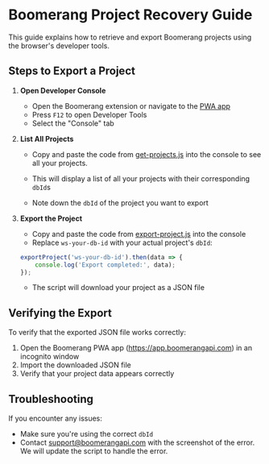 # Boomerang Project Recovery Guide

This guide explains how to retrieve and export Boomerang projects using the browser's developer tools.


## Steps to Export a Project

1. **Open Developer Console**
   - Open the Boomerang extension or navigate to the [PWA app](https://app.boomerangapi.com)
   - Press `F12` to open Developer Tools
   - Select the "Console" tab

2. **List All Projects**
   - Copy and paste the code from [get-projects.js](./get-projects.js) into the console to see all your projects.

   - This will display a list of all your projects with their corresponding `dbId`s
   - Note down the `dbId` of the project you want to export

3. **Export the Project**
   - Copy and paste the code from [export-project.js](./export-project.js) into the console
   - Replace `ws-your-db-id` with your actual project's `dbId`:
   ```javascript
   exportProject('ws-your-db-id').then(data => {
       console.log('Export completed:', data);
   });
   ```
   - The script will download your project as a JSON file

## Verifying the Export

To verify that the exported JSON file works correctly:

1. Open the Boomerang PWA app (https://app.boomerangapi.com) in an incognito window
2. Import the downloaded JSON file
3. Verify that your project data appears correctly

## Troubleshooting

If you encounter any issues:
- Make sure you're using the correct `dbId`
- Contact support@boomerangapi.com with the screenshot of the error. We will update the script to handle the error.


